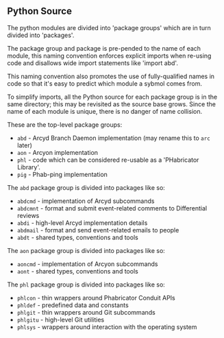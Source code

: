 Python Source
-------------

The python modules are divided into 'package groups' which are in turn
divided into 'packages'.

The package group and package is pre-pended to the name of each module, this
naming convention enforces explicit imports when re-using code and disallows
wide import statements like 'import abd'.

This naming convention also promotes the use of fully-qualified names in
code so that it's easy to predict which module a sybmol comes from.

To simplify imports, all the Python source for each package group is in the
same directory; this may be revisited as the source base grows.  Since the
name of each module is unique, there is no danger of name collision.

These are the top-level package groups:
* `abd` - Arcyd Branch Daemon implementation (may rename this to `arc` later)
* `aon` - Arcyon implementation
* `phl` - code which can be considered re-usable as a 'PHabricator Library'.
* `pig` - Phab-ping implementation

The `abd` package group is divided into packages like so:
* `abdcmd`  - implementation of Arcyd subcommands
* `abdcmnt` - format and submit event-related comments to Differential reviews
* `abdi`    - high-level Arcyd implementation details
* `abdmail` - format and send event-related emails to people
* `abdt`    - shared types, conventions and tools

The `aon` package group is divided into packages like so:
* `aoncmd`  - implementation of Arcyon subcommands
* `aont`    - shared types, conventions and tools

The `phl` package group is divided into packages like so:
* `phlcon`  - thin wrappers around Phabricator Conduit APIs
* `phldef`  - predefined data and constants
* `phlgit`  - thin wrappers around Git subcommands
* `phlgitu` - high-level Git utilities
* `phlsys`  - wrappers around interaction with the operating system
